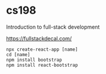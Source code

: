 # cs198
Introduction to full-stack development

https://fullstackdecal.com/

```
npx create-react-app [name]
cd [name]
npm install bootstrap
npm install react-bootstrap
```
